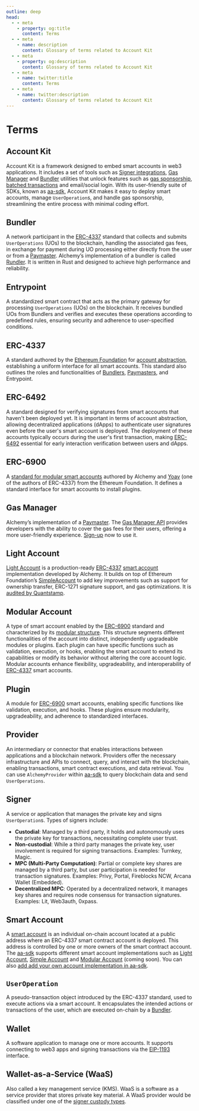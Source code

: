 ```yaml
---
outline: deep
head:
  - - meta
    - property: og:title
      content: Terms
  - - meta
    - name: description
      content: Glossary of terms related to Account Kit
  - - meta
    - property: og:description
      content: Glossary of terms related to Account Kit
  - - meta
    - name: twitter:title
      content: Terms
  - - meta
    - name: twitter:description
      content: Glossary of terms related to Account Kit
---
```


# Terms

## Account Kit

Account Kit is a framework designed to embed smart accounts in web3 applications. It includes a set of tools such as [Signer integrations](https://accountkit.alchemy.com/smart-accounts/signers/choosing-a-signer.html), [Gas Manager](https://docs.alchemy.com/docs/gas-manager-services) and [Bundler](https://docs.alchemy.com/docs/bundler-services) utilities that unlock features such as [gas sponsorship](https://accountkit.alchemy.com/tutorials/sponsoring-gas/sponsoring-gas.html), [batched transactions](https://accountkit.alchemy.com/tutorials/batching-transactions.html) and email/social login. With its user-friendly suite of SDKs, known as [aa-sdk](https://github.com/alchemyplatform/aa-sdk), Account Kit makes it easy to deploy smart accounts, manage `UserOperation`s, and handle gas sponsorship, streamlining the entire process with minimal coding effort.

## Bundler

A network participant in the [ERC-4337](#erc-4337) standard that collects and submits `UserOperations` (UOs) to the blockchain, handling the associated gas fees, in exchange for payment during UO processing either directly from the user or from a [Paymaster](https://www.alchemy.com/overviews/what-is-a-paymaster). Alchemy’s implementation of a bundler is called [Rundler](https://github.com/alchemyplatform/rundler). It is written in Rust and designed to achieve high performance and reliability.

## Entrypoint

A standardized smart contract that acts as the primary gateway for processing `UserOperations` (UOs) on the blockchain. It receives bundled UOs from Bundlers and verifies and executes these operations according to predefined rules, ensuring security and adherence to user-specified conditions.

## ERC-4337

A standard authored by the [Ethereum Foundation](https://ethereum.foundation/) for [account abstraction](https://docs.alchemy.com/docs/introduction-to-account-abstraction), establishing a uniform interface for all smart accounts. This standard also outlines the roles and functionalities of [Bundlers](https://docs.alchemy.com/docs/bundler-services), [Paymasters](https://www.alchemy.com/overviews/what-is-a-paymaster), and Entrypoint.

## ERC-6492

A standard designed for verifying signatures from smart accounts that haven't been deployed yet. It is important in terms of account abstraction, allowing decentralized applications (dApps) to authenticate user signatures even before the user's smart account is deployed. The deployment of these accounts typically occurs during the user's first transaction, making [ERC-6492](https://eips.ethereum.org/EIPS/eip-6492) essential for early interaction verification between users and dApps.

## ERC-6900

A [standard for modular smart accounts](https://eips.ethereum.org/EIPS/eip-6900) authored by Alchemy and [Yoav](https://github.com/yoavw) (one of the authors of ERC-4337) from the Ethereum Foundation. It defines a standard interface for smart accounts to install plugins.

## Gas Manager

Alchemy’s implementation of a [Paymaster](https://www.alchemy.com/overviews/what-is-a-paymaster). The [Gas Manager API](https://docs.alchemy.com/reference/gas-manager-coverage-api-quickstart) provides developers with the ability to cover the gas fees for their users, offering a more user-friendly experience. [Sign-up](https://dashboard.alchemy.com/gas-manager) now to use it.

## Light Account

[Light Account](https://accountkit.alchemy.com/smart-accounts/accounts/guides/light-account.html) is a production-ready [ERC-4337](https://eips.ethereum.org/EIPS/eip-4337) [smart account](#smart-account) implementation developed by Alchemy. It builds on top of Ethereum Foundation’s [SimpleAccount](https://github.com/eth-infinitism/account-abstraction/blob/develop/contracts/samples/SimpleAccount.sol) to add key improvements such as support for ownership transfer, ERC-1271 signature support, and gas optimizations. It is [audited by Quantstamp](https://github.com/alchemyplatform/light-account/blob/main/Quantstamp-Audit.pdf).

## Modular Account

A type of smart account enabled by the [ERC-6900](https://eips.ethereum.org/EIPS/eip-6900) standard and characterized by its [modular structure](https://accountkit.alchemy.com/smart-accounts/accounts/guides/modular-account.html). This structure segments different functionalities of the account into distinct, independently upgradeable modules or plugins. Each plugin can have specific functions such as validation, execution, or hooks, enabling the smart account to extend its capabilities or modify its behavior without altering the core account logic. Modular accounts enhance flexibility, upgradeability, and interoperability of [ERC-4337](https://eips.ethereum.org/EIPS/eip-4337) smart accounts.

## Plugin

A module for [ERC-6900](https://eips.ethereum.org/EIPS/eip-6900) smart accounts, enabling specific functions like validation, execution, and hooks. These plugins ensure modularity, upgradeability, and adherence to standardized interfaces.

## Provider

An intermediary or connector that enables interactions between applications and a blockchain network. Providers offer the necessary infrastructure and APIs to connect, query, and interact with the blockchain, enabling transactions, smart contract executions, and data retrieval. You can use `AlchemyProvider` within [aa-sdk](https://github.com/alchemyplatform/aa-sdk) to query blockchain data and send `UserOperations`.

## Signer

A service or application that manages the private key and signs `UserOperation`s. Types of signers include:

- **Custodial**: Managed by a third party, it holds and autonomously uses the private key for transactions, necessitating complete user trust.
- **Non-custodial**: While a third party manages the private key, user involvement is required for signing transactions. Examples: Turnkey, Magic.
- **MPC (Multi-Party Computation)**: Partial or complete key shares are managed by a third party, but user participation is needed for transaction signatures. Examples: Privy, Portal, Fireblocks NCW, Arcana Wallet (Embedded).
- **Decentralized MPC**: Operated by a decentralized network, it manages key shares and requires node consensus for transaction signatures. Examples: Lit, Web3auth, 0xpass.

## Smart Account

A [smart account](https://accountkit.alchemy.com/smart-accounts/accounts/choosing-a-smart-account.html#what-s-a-smart-account) is an individual on-chain account located at a public address where an ERC-4337 smart contract account is deployed. This address is controlled by one or more owners of the smart contract account. The [aa-sdk](https://github.com/alchemyplatform/aa-sdk) supports different smart account implementations such as [Light Account](https://accountkit.alchemy.com/smart-accounts/accounts/guides/light-account.html), [Simple Account](https://github.com/eth-infinitism/account-abstraction/blob/develop/contracts/samples/SimpleAccount.sol) and [Modular Account](https://accountkit.alchemy.com/smart-accounts/accounts/guides/modular-account.html) (coming soon). You can also [add add your own account implementation in aa-sdk](https://accountkit.alchemy.com/smart-accounts/accounts/contributing.html).

## `UserOperation`

A pseudo-transaction object introduced by the ERC-4337 standard, used to execute actions via a smart account. It encapsulates the intended actions or transactions of the user, which are executed on-chain by a [Bundler](https://docs.alchemy.com/docs/bundler-services).

## Wallet

A software application to manage one or more accounts. It supports connecting to web3 apps and signing transactions via the [EIP-1193](https://eips.ethereum.org/EIPS/eip-1193) interface.

## Wallet-as-a-Service (WaaS)

Also called a key management service (KMS). WaaS is a software as a service provider that stores private key material. A WaaS provider would be classified under one of the [signer custody types](#signer).
